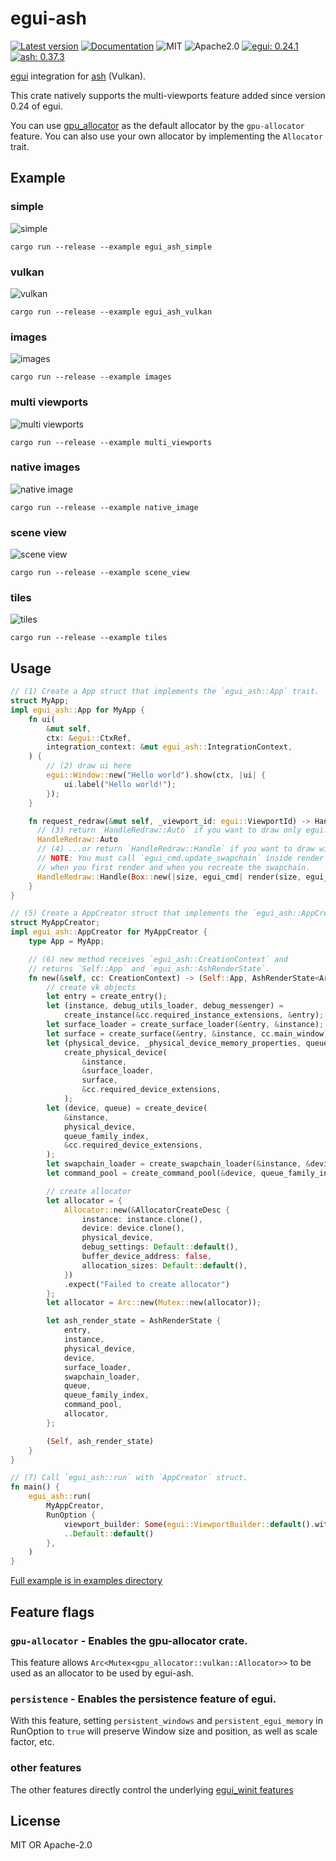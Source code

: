 # egui-ash

[![Latest version](https://img.shields.io/crates/v/egui-ash.svg)](https://crates.io/crates/egui-ash)
[![Documentation](https://docs.rs/egui-ash/badge.svg)](https://docs.rs/egui-ash)
![MIT](https://img.shields.io/badge/license-MIT-blue.svg)
![Apache2.0](https://img.shields.io/badge/license-Apache2.0-blue.svg)
[![egui: 0.24.1](https://img.shields.io/badge/egui%20-0.24.1-orange)](https://docs.rs/egui/0.24.1/egui)
[![ash: 0.37.3](https://img.shields.io/badge/ash%20-0.37.3-orange)](https://docs.rs/ash/0.37.3/ash)

[egui](https://github.com/emilk/egui) integration for [ash](https://github.com/MaikKlein/ash) (Vulkan).

This crate natively supports the multi-viewports feature added since version 0.24 of egui.

You can use [gpu_allocator](https://github.com/Traverse-Research/gpu-allocator) as the default allocator by the `gpu-allocator` feature.
You can also use your own allocator by implementing the `Allocator` trait.

## Example

### simple

![simple](./screenshots/egui-ash-simple.png)

```
cargo run --release --example egui_ash_simple
```

### vulkan

![vulkan](./screenshots/egui-ash-vulkan.png)

```
cargo run --release --example egui_ash_vulkan
```

### images

![images](./screenshots/egui-ash-images.png)

```
cargo run --release --example images
```

### multi viewports

![multi viewports](./screenshots/egui-ash-multi-viewports.png)

```
cargo run --release --example multi_viewports
```

### native images

![native image](./screenshots/egui-ash-native-image.png)

```
cargo run --release --example native_image
```

### scene view

![scene view](./screenshots/egui-ash-scene-view.png)

```
cargo run --release --example scene_view
```

### tiles

![tiles](./screenshots/egui-ash-tiles.png)

```
cargo run --release --example tiles
```

## Usage

```rust
// (1) Create a App struct that implements the `egui_ash::App` trait.
struct MyApp;
impl egui_ash::App for MyApp {
    fn ui(
        &mut self,
        ctx: &egui::CtxRef,
        integration_context: &mut egui_ash::IntegrationContext,
    ) {
        // (2) draw ui here
        egui::Window::new("Hello world").show(ctx, |ui| {
            ui.label("Hello world!");
        });
    }

    fn request_redraw(&mut self, _viewport_id: egui::ViewportId) -> HandleRedraw {
      // (3) return `HandleRedraw::Auto` if you want to draw only egui.
      HandleRedraw::Auto
      // (4) ...or return `HandleRedraw::Handle` if you want to draw with ash.
      // NOTE: You must call `egui_cmd.update_swapchain` inside render function
      // when you first render and when you recreate the swapchain.
      HandleRedraw::Handle(Box::new(|size, egui_cmd| render(size, egui_cmd)))
    }
}

// (5) Create a AppCreator struct that implements the `egui_ash::AppCreator` trait.
struct MyAppCreator;
impl egui_ash::AppCreator for MyAppCreator {
    type App = MyApp;

    // (6) new method receives `egui_ash::CreationContext` and
    // returns `Self::App` and `egui_ash::AshRenderState`.
    fn new(&self, cc: CreationContext) -> (Self::App, AshRenderState<Arc<Mutex<Allocator>>>) {
        // create vk objects
        let entry = create_entry();
        let (instance, debug_utils_loader, debug_messenger) =
            create_instance(&cc.required_instance_extensions, &entry);
        let surface_loader = create_surface_loader(&entry, &instance);
        let surface = create_surface(&entry, &instance, cc.main_window);
        let (physical_device, _physical_device_memory_properties, queue_family_index) =
            create_physical_device(
                &instance,
                &surface_loader,
                surface,
                &cc.required_device_extensions,
            );
        let (device, queue) = create_device(
            &instance,
            physical_device,
            queue_family_index,
            &cc.required_device_extensions,
        );
        let swapchain_loader = create_swapchain_loader(&instance, &device);
        let command_pool = create_command_pool(&device, queue_family_index);

        // create allocator
        let allocator = {
            Allocator::new(&AllocatorCreateDesc {
                instance: instance.clone(),
                device: device.clone(),
                physical_device,
                debug_settings: Default::default(),
                buffer_device_address: false,
                allocation_sizes: Default::default(),
            })
            .expect("Failed to create allocator")
        };
        let allocator = Arc::new(Mutex::new(allocator));

        let ash_render_state = AshRenderState {
            entry,
            instance,
            physical_device,
            device,
            surface_loader,
            swapchain_loader,
            queue,
            queue_family_index,
            command_pool,
            allocator,
        };

        (Self, ash_render_state)
    }
}

// (7) Call `egui_ash::run` with `AppCreator` struct.
fn main() {
    egui_ash::run(
        MyAppCreator,
        RunOption {
            viewport_builder: Some(egui::ViewportBuilder::default().with_title("egui-ash")),
            ..Default::default()
        },
    )
}
```

[Full example is in examples directory](https://github.com/MatchaChoco010/egui-ash/tree/main/examples)

## Feature flags

### `gpu-allocator` - Enables the gpu-allocator crate.
This feature allows `Arc<Mutex<gpu_allocator::vulkan::Allocator>>` to be used as an allocator to be used by egui-ash.

### `persistence` - Enables the persistence feature of egui.
With this feature, setting `persistent_windows` and `persistent_egui_memory` in RunOption to `true` will preserve Window size and position, as well as scale factor, etc.

### other features
The other features directly control the underlying [egui_winit features](https://docs.rs/egui-winit/latest/egui_winit/)

## License

MIT OR Apache-2.0
